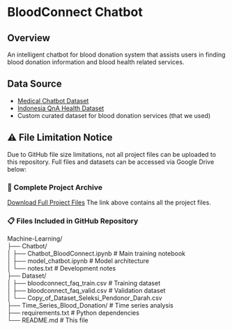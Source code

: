 # BloodConnect Chatbot

## **Overview**
An intelligent chatbot for blood donation system that assists users in finding blood donation information and blood health related services.

## **Data Source**
- [Medical Chatbot Dataset]('https://www.kaggle.com/datasets/saifulislamsarfaraz/medical-chatbot-dataset/data')
- [Indonesia QnA Health Dataset]('https://www.kaggle.com/datasets/gufranakasamudra/indonesia-qna-health-dataset')
- Custom curated dataset for blood donation services (that we used)

## ⚠️ **File Limitation Notice**
Due to GitHub file size limitations, not all project files can be uploaded to this repository. Full files and datasets can be accessed via Google Drive below: <br>

### 📁 Complete Project Archive <br>
[Download Full Project Files]('https://drive.google.com/drive/folders/1NKqF0l96iDXmoZgR0zkBZSa-o9N9MZTL?usp=sharing')
The link above contains all the project files.

### 📋 Files Included in GitHub Repository
Machine-Learning/ <br>
├── Chatbot/<br>
│   ├── Chatbot_BloodConnect.ipynb    # Main training notebook <br>
│   ├── model_chatbot.ipynb           # Model architecture <br>
│   └── notes.txt                     # Development notes <br>
├── Dataset/ <br>
│   ├── bloodconnect_faq_train.csv    # Training dataset <br>
│   ├── bloodconnect_faq_valid.csv    # Validation dataset <br>
│   └── Copy_of_Dataset_Seleksi_Pendonor_Darah.csv <br>
├── Time_Series_Blood_Donation/       # Time series analysis <br>
├── requirements.txt                  # Python dependencies <br>
└── README.md                        # This file <br>
